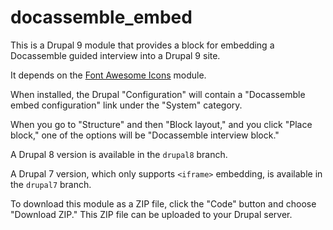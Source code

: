 # docassemble_embed

This is a Drupal 9 module that provides a block for embedding a
Docassemble guided interview into a Drupal 9 site.

It depends on the [Font Awesome Icons] module.

When installed, the Drupal "Configuration" will contain a "Docassemble
embed configuration" link under the "System" category.

When you go to "Structure" and then "Block layout," and you click
"Place block," one of the options will be "Docassemble interview
block."

A Drupal 8 version is available in the `drupal8` branch.

A Drupal 7 version, which only supports `<iframe>` embedding, is
available in the `drupal7` branch.

To download this module as a ZIP file, click the "Code" button and
choose "Download ZIP." This ZIP file can be uploaded to your Drupal
server.

[Font Awesome Icons]: https://www.drupal.org/project/fontawesome
